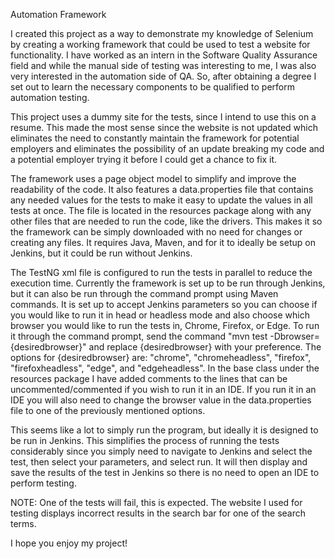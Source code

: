 Automation Framework

I created this project as a way to demonstrate my knowledge of Selenium by creating a working framework 
that could be used to test a website for functionality. I have worked as an intern in the Software 
Quality Assurance field and while the manual side of testing was interesting to me, I was also very interested 
in the automation side of QA. So, after obtaining a degree I set out to learn the necessary components to be qualified 
to perform automation testing. 

This project uses a dummy site for the tests, since I intend to use this on a resume. This made the most sense 
since the website is not updated which eliminates the need to constantly maintain the framework for potential employers
and eliminates the possibility of an update breaking my code and a potential employer trying it before I could get a chance to fix it.

The framework uses a page object model to simplify and improve the readability of the code. It also features a data.properties
file that contains any needed values for the tests to make it easy to update the values in all tests at once. The file is 
located in the resources package along with any other files that are needed to run the code, like the drivers. This makes it 
so the framework can be simply downloaded with no need for changes or creating any files. It requires Java, Maven, and for it
to ideally be setup on Jenkins, but it could be run without Jenkins.

The TestNG xml file is configured to run the tests in parallel to reduce the execution time. Currently the framework is set up
to be run through Jenkins, but it can also be run through the command prompt using Maven commands. It is set up to accept
Jenkins parameters so you can choose if you would like to run it in head or headless mode and also choose which browser you would like 
to run the tests in, Chrome, Firefox, or Edge. To run it through the command prompt, send the command "mvn test -Dbrowser={desiredbrowser}" 
and replace {desiredbrowser} with your preference. The options for {desiredbrowser} are: "chrome", "chromeheadless", "firefox", 
"firefoxheadless", "edge", and "edgeheadless". In the base class under the resources package I have added comments to the lines that can be 
uncommented/commented if you wish to run it in an IDE. If you run it in an IDE you will also need to change the browser value in the
data.properties file to one of the previously mentioned options.

This seems like a lot to simply run the program, but ideally it is designed to be run in Jenkins. This simplifies the process of running the
tests considerably since you simply need to navigate to Jenkins and select the test, then select your parameters, and select run. It will then 
display and save the results of the test in Jenkins so there is no need to open an IDE to perform testing.

NOTE: One of the tests will fail, this is expected. The website I used for testing displays incorrect results in the search bar for one 
of the search terms.

I hope you enjoy my project!

